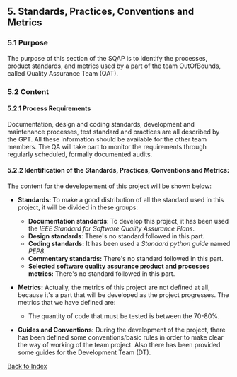 ## 5. Standards, Practices, Conventions and Metrics

### 5.1 Purpose

The purpose of this section of the SQAP is to identify the processes, product standards, and metrics used by a part 
of the team OutOfBounds, called Quality Assurance Team (QAT).
        
### 5.2 Content

#### 5.2.1 Process Requirements
 
 Documentation, design and coding standards, development and maintenance processes, test standard and practices are all 
 described by the GPT. All these information should be available for the other team members. 
 The QA will take part to monitor the requirements through regularly scheduled, formally documented audits.
 
#### 5.2.2 Identification of the Standards, Practices, Conventions and Metrics:
 
 The content for the developement of this project will be shown below:
 
 * __Standards:__ To make a good distribution of all the standard used in this project, it will be divided in these groups:
 
    * __Documentation standards__: To develop this project, it has been used the _IEEE Standard for Software Quality Assurance                                    Plans_.
    * __Design standards__: There's no standard followed in this part.
    * __Coding standards:__ It has been used a _Standard python guide_ named _PEP8_.
    * __Commentary standards:__ There's no standard followed in this part.
    * __Selected software quality assurance product and processes metrics:__ There's no standard followed in this part.
    
 * __Metrics:__ Actually, the metrics of this project are not defined at all, because it's a part that will be developed as     the project progresses. The metrics that we have defined are:
 
    * The quantity of code that must be tested is between the 70-80%.
  
 * __Guides and Conventions:__ During the development of the project, there has been defined some conventions/basic rules in     order to make clear the way of working of the team project. Also there has been provided some guides for the Development       Team (DT).
  
  
  [Back to Index](./index.md)
